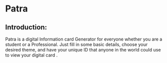 # Patra

## Introduction:
Patra is a digital Information card Generator for everyone whether you are a student or a Professional. Just fill in some basic details, choose your desired theme, and have your unique ID that anyone in the world could use to view your digital card .

